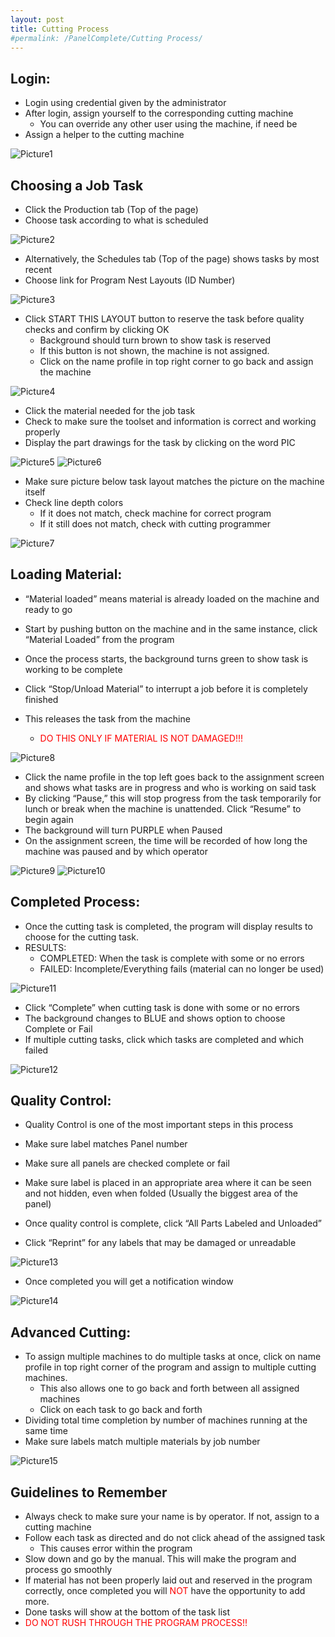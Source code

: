```yaml
---
layout: post
title: Cutting Process
#permalink: /PanelComplete/Cutting Process/
---
```


## Login:

- Login using credential given by the administrator
- After login, assign yourself to the corresponding cutting machine
    - You can override any other user using the machine, if need be
- Assign a helper to the cutting machine

![Picture1](images/Picture1.png)


## Choosing a Job Task

- Click the Production tab (Top of the page)
- Choose task according to what is scheduled

![Picture2](images/Picture2.png)

- Alternatively, the Schedules tab (Top of the page) shows tasks by most recent
- Choose link for Program Nest Layouts (ID Number)

![Picture3](images/Picture3.png)

- Click START THIS LAYOUT button to reserve the task before quality checks and confirm by clicking OK
    - Background should turn brown to show task is reserved
    - If this button is not shown, the machine is not assigned.
    - Click on the name profile in top right corner to go back and assign the machine

![Picture4](images/Picture4.png)

- Click the material needed for the job task
- Check to make sure the toolset and information is correct and working properly
- Display the part drawings for the task by clicking on the word PIC

![Picture5](images/Picture5.png)
![Picture6](images/Picture6.png)

- Make sure picture below task layout matches the picture on the machine itself
- Check line depth colors
    - If it does not match, check machine for correct program
    - If it still does not match, check with cutting programmer

![Picture7](images/Picture7.png)

## Loading Material:

- “Material loaded” means material is already loaded on the machine and ready to go
- Start by pushing button on the machine and in the same instance, click “Material Loaded” from the program
- Once the process starts, the background turns green to show task is working to be complete

- Click “Stop/Unload Material” to interrupt a job before it is completely finished
- This releases the task from the machine
    - <span style="color: red">DO THIS ONLY IF MATERIAL IS NOT DAMAGED!!!</span>

![Picture8](images/Picture8.png)

- Click the name profile in the top left goes back to the assignment screen and shows what tasks are in progress and who is working on said task
- By clicking “Pause,” this will stop progress from the task temporarily for lunch or break when the machine is unattended. Click “Resume” to begin again
- The background will turn PURPLE when Paused
- On the assignment screen, the time will be recorded of how long the machine was paused and by which operator

![Picture9](images/Picture9.png)
![Picture10](images/Picture10.png)

## Completed Process:

- Once the cutting task is completed, the program will display results to choose for the cutting task.
- RESULTS:
    - COMPLETED: When the task is complete with some or no errors
    - FAILED: Incomplete/Everything fails (material can no longer be used)

![Picture11](images/Picture11.png)

- Click “Complete” when cutting task is done with some or no errors
- The background changes to BLUE and shows option to choose Complete or Fail
- If multiple cutting tasks, click which tasks are completed and which failed

![Picture12](images/Picture12.png)

## Quality Control:

- Quality Control is one of the most important steps in this process
- Make sure label matches Panel number
- Make sure all panels are checked complete or fail
- Make sure label is placed in an appropriate area where it can be seen and not hidden, even when folded (Usually the biggest area of the panel)

- Once quality control is complete, click “All Parts Labeled and Unloaded”
- Click “Reprint” for any labels that may be damaged or unreadable


![Picture13](images/Picture13.png)

- Once completed you will get a notification window

![Picture14](images/Picture14.png)

## Advanced Cutting:

- To assign multiple machines to do multiple tasks at once, click on name profile in top right corner of the program and assign to multiple cutting machines.
    - This also allows one to go back and forth between all assigned machines
    - Click on each task to go back and forth
- Dividing total time completion by number of machines running at the same time
- Make sure labels match multiple materials by job number

![Picture15](images/Picture15.png)

## Guidelines to Remember

- Always check to make sure your name is by operator. If not, assign to a cutting machine
- Follow each task as directed and do not click ahead of the assigned task
    - This causes error within the program
- Slow down and go by the manual. This will make the program and process go smoothly
- If material has not been properly laid out and reserved in the program correctly, once completed you will <span style="color: red">NOT</span> have the opportunity to add more.
- Done tasks will show at the bottom of the task list
- <span style="color: red">DO NOT RUSH THROUGH THE PROGRAM PROCESS!!</span>
